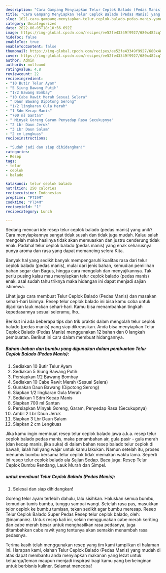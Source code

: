 ```yaml
---
description: "Cara Gampang Menyiapkan Telur Ceplok Balado (Pedas Manis) yang Lezat Sekali"
title: "Cara Gampang Menyiapkan Telur Ceplok Balado (Pedas Manis) yang Lezat Sekali"
slug: 1021-cara-gampang-menyiapkan-telur-ceplok-balado-pedas-manis-yang-lezat-sekali
category: Uncategorized
date: 2022-06-05T18:10:56.692Z
image: https://img-global.cpcdn.com/recipes/ee52fe43349f9927/680x482cq70/telur-ceplok-balado-pedas-manis-foto-resep-utama.jpg
hideToc: false
enableToc: true
enableTocContent: false
thumbnail: https://img-global.cpcdn.com/recipes/ee52fe43349f9927/680x482cq70/telur-ceplok-balado-pedas-manis-foto-resep-utama.jpg
cover: https://img-global.cpcdn.com/recipes/ee52fe43349f9927/680x482cq70/telur-ceplok-balado-pedas-manis-foto-resep-utama.jpg
author: Admin
authorAv: notfound
ratingvalue: 4.8
reviewcount: 22
recipeingredient:
- "10 Butir Telur Ayam"
- "5 Siung Bawang Putih"
- "1/2 Bawang Bombay"
- "10 Cabe Rawit Merah Sesuai Selera"
- " Daun Bawang Dipotong Serong"
- "1/2 lingkaran Gula Merah"
- "1 Sdm Kecap Manis"
- "700 ml Santan"
- " Minyak Goreng Garam Penyedap Rasa Secukupnya"
- "2 Lbr Daun Jeruk"
- "3 Lbr Daun Salam"
- "2 cm Lengkuas"
recipeinstructions:

- "Sudah jadi dan siap dihidangkan!"
categories:
- Resep
tags:
- telur
- ceplok
- balado

katakunci: telur ceplok balado 
nutrition: 250 calories
recipecuisine: Indonesian
preptime: "PT19M"
cooktime: "PT34M"
recipeyield: "1"
recipecategory: Lunch

---
```





Sedang mencari ide resep telur ceplok balado (pedas manis) yang unik? Cara menyiapkannya sangat tidak susah dan tidak juga mudah. Kalau salah mengolah maka hasilnya tidak akan memuaskan dan justru cenderung tidak enak. Padahal telur ceplok balado (pedas manis) yang enak seharusnya punya aroma dan rasa yang dapat memancing selera Kita.





Banyak hal yang sedikit banyak mempengaruhi kualitas rasa dari telur ceplok balado (pedas manis), mulai dari jenis bahan, kemudian pemilihan bahan segar dan Bagus, hingga cara mengolah dan menyajikannya. Tak perlu pusing kalau mau menyiapkan telur ceplok balado (pedas manis) enak,      asal sudah tahu triknya maka hidangan ini dapat menjadi sajian istimewa.














Lihat juga cara membuat Telur Ceplok Balado (Pedas Manis) dan masakan sehari-hari lainnya. Resep telur ceplok balado ini bisa kamu coba untuk dijadikan lauk makan sehari-hari. Kamu bisa menambahkan tingkah kepedasannya sesuai seleramu, lho..






Berikut ini ada beberapa tips dan trik praktis dalam mengolah telur ceplok balado (pedas manis) yang siap dikreasikan. Anda bisa menyiapkan Telur Ceplok Balado (Pedas Manis) menggunakan 12 bahan dan 0 langkah pembuatan. Berikut ini cara dalam membuat hidangannya.

<!--inarticleads1-->

##### Bahan-bahan dan bumbu yang digunakan dalam pembuatan Telur Ceplok Balado (Pedas Manis):

1. Sediakan 10 Butir Telur Ayam
1. Sediakan 5 Siung Bawang Putih
1. Persiapkan 1/2 Bawang Bombay
1. Sediakan 10 Cabe Rawit Merah (Sesuai Selera)
1. Gunakan  Daun Bawang (Dipotong Serong)
1. Siapkan 1/2 lingkaran Gula Merah
1. Sediakan 1 Sdm Kecap Manis
1. Siapkan 700 ml Santan
1. Persiapkan  Minyak Goreng, Garam, Penyedap Rasa (Secukupnya)
1. Ambil 2 Lbr Daun Jeruk
1. Siapkan 3 Lbr Daun Salam
1. Siapkan 2 cm Lengkuas


Jika kamu ingin membuat resep telur ceplok balado jawa a.k.a. resep telur ceplok balado pedas manis, maka penambahan air, gula pasir - gula merah (dan kecap manis, jika suka) di dalam bahan resep balado telur ceplok di bawah, ialah hal yang wajar untuk kamu lakukan. Namun setelah itu, proses menumis bumbu bersama telur ceplok tidak memakan waktu lama. Seperti ini resep telur ceplok balado ala Sajian Sedap. Baca juga: Resep Telur Ceplok Bumbu Rendang, Lauk Murah dan Simpel. 

<!--inarticleads2-->

#####  untuk membuat Telur Ceplok Balado (Pedas Manis):


1. Selesai dan siap dihidangkan!

Goreng telor ayam terlebih dahulu, lalu sisihkan. Haluskan semua bumbu, kemudian tumis bumbu, tunggu sampai wangi. Setelah rasa pas, masukkan telor ceplok ke bumbu tumisan, tekan sedikit agar bumbu meresap. Resep Telur Ceplok Balado Super Pedas Resep telur ceplok balado, oleh: @inamaniez. Untuk resep kali ini, selain menggunakan cabe merah keriting dan cabe merah besar untuk menghasilkan rasa pedasnya, juga ditambahkan cabe rawit yang tentunya akan semakin menambah rasa pedasnya. 

Terima kasih telah menggunakan resep yang tim kami tampilkan di halaman ini. Harapan kami, olahan Telur Ceplok Balado (Pedas Manis) yang mudah di atas dapat membantu anda menyiapkan makanan yang lezat untuk keluarga/teman maupun menjadi inspirasi bagi kamu yang berkeinginan untuk berbisnis kuliner. Selamat mencoba!
